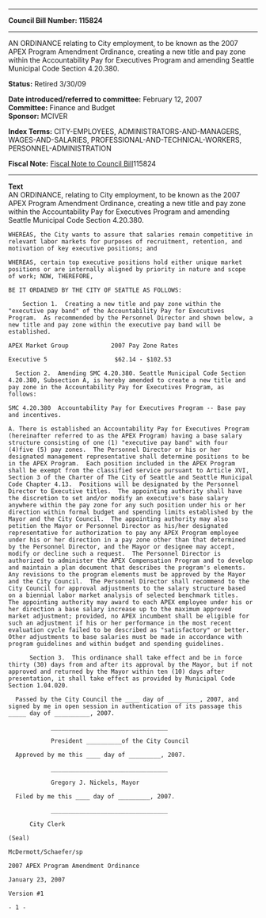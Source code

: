 * * * * *  
  
**Council Bill Number: [](#h0)[](#h2)115824**  
  
* * * * *  
  
AN ORDINANCE relating to City employment, to be known as the 2007 APEX Program Amendment Ordinance, creating a new title and pay zone within the Accountability Pay for Executives Program and amending Seattle Municipal Code Section 4.20.380.  
  
**Status:** Retired 3/30/09   
  
**Date introduced/referred to committee:** February 12, 2007   
**Committee:** Finance and Budget   
**Sponsor:** MCIVER   
  
**Index Terms:** CITY-EMPLOYEES, ADMINISTRATORS-AND-MANAGERS, WAGES-AND-SALARIES, PROFESSIONAL-AND-TECHNICAL-WORKERS, PERSONNEL-ADMINISTRATION  
  
**Fiscal Note:** [Fiscal Note to Council Bill](http://clerk.seattle.gov/~public/fnote/115824.htm)[](#h1)[](#h3)115824  
  
* * * * *  
  
**Text**  
    AN ORDINANCE, relating to City employment, to be known as the 2007  
    APEX Program Amendment Ordinance, creating a new title and pay zone  
    within the Accountability Pay for Executives Program and amending  
    Seattle Municipal Code Section 4.20.380.  
  
    WHEREAS, the City wants to assure that salaries remain competitive in  
    relevant labor markets for purposes of recruitment, retention, and  
    motivation of key executive positions; and  
  
    WHEREAS, certain top executive positions hold either unique market  
    positions or are internally aligned by priority in nature and scope  
    of work; NOW, THEREFORE,  
  
    BE IT ORDAINED BY THE CITY OF SEATTLE AS FOLLOWS:  
  
        Section 1.  Creating a new title and pay zone within the  
    "executive pay band" of the Accountability Pay for Executives  
    Program.  As recommended by the Personnel Director and shown below, a  
    new title and pay zone within the executive pay band will be  
    established.  
  
    APEX Market Group            2007 Pay Zone Rates  
  
    Executive 5                   $62.14 - $102.53  
  
      Section 2.  Amending SMC 4.20.380. Seattle Municipal Code Section  
    4.20.380, Subsection A, is hereby amended to create a new title and  
    pay zone in the Accountability Pay for Executives Program, as  
    follows:  
  
    SMC 4.20.380  Accountability Pay for Executives Program -- Base pay  
    and incentives.  
  
    A. There is established an Accountability Pay for Executives Program  
    (hereinafter referred to as the APEX Program) having a base salary  
    structure consisting of one (1) "executive pay band" with four  
    (4)five (5) pay zones.  The Personnel Director or his or her  
    designated management representative shall determine positions to be  
    in the APEX Program.  Each position included in the APEX Program  
    shall be exempt from the classified service pursuant to Article XVI,  
    Section 3 of the Charter of The City of Seattle and Seattle Municipal  
    Code Chapter 4.13.  Positions will be designated by the Personnel  
    Director to Executive titles.  The appointing authority shall have  
    the discretion to set and/or modify an executive's base salary  
    anywhere within the pay zone for any such position under his or her  
    direction within formal budget and spending limits established by the  
    Mayor and the City Council.  The appointing authority may also  
    petition the Mayor or Personnel Director as his/her designated  
    representative for authorization to pay any APEX Program employee  
    under his or her direction in a pay zone other than that determined  
    by the Personnel Director, and the Mayor or designee may accept,  
    modify or decline such a request.  The Personnel Director is  
    authorized to administer the APEX Compensation Program and to develop  
    and maintain a plan document that describes the program's elements.  
    Any revisions to the program elements must be approved by the Mayor  
    and the City Council.  The Personnel Director shall recommend to the  
    City Council for approval adjustments to the salary structure based  
    on a biennial labor market analysis of selected benchmark titles.  
    The appointing authority may award to each APEX employee under his or  
    her direction a base salary increase up to the maximum approved  
    market adjustment; provided, no APEX incumbent shall be eligible for  
    such an adjustment if his or her performance in the most recent  
    evaluation cycle failed to be described as "satisfactory" or better.  
    Other adjustments to base salaries must be made in accordance with  
    program guidelines and within budget and spending guidelines.  
  
          Section 3.  This ordinance shall take effect and be in force  
    thirty (30) days from and after its approval by the Mayor, but if not  
    approved and returned by the Mayor within ten (10) days after  
    presentation, it shall take effect as provided by Municipal Code  
    Section 1.04.020.  
  
      Passed by the City Council the ____ day of _________, 2007, and  
    signed by me in open session in authentication of its passage this  
    _____ day of __________, 2007.  
  
                _________________________________  
  
                President __________of the City Council  
  
      Approved by me this ____ day of _________, 2007.  
  
                _________________________________  
  
                Gregory J. Nickels, Mayor  
  
      Filed by me this ____ day of _________, 2007.  
  
                _________________________________  
  
          City Clerk  
  
    (Seal)  
  
    McDermott/Schaefer/sp  
  
    2007 APEX Program Amendment Ordinance  
  
    January 23, 2007  
  
    Version #1  
  
    - 1 -  
